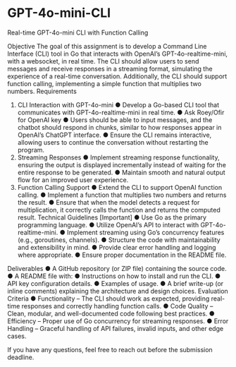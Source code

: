 # GPT-4o-mini-CLI

Real-time GPT-4o-mini CLI with Function Calling

Objective
The goal of this assignment is to develop a Command Line Interface (CLI) tool in Go that
interacts with OpenAI’s GPT-4o-realtime-mini, with a websocket, in real time.
The CLI should allow users to send messages and receive responses in a streaming format,
simulating the experience of a real-time conversation. Additionally, the CLI should support
function calling, implementing a simple function that multiplies two numbers.
Requirements

1. CLI Interaction with GPT-4o-mini
   ● Develop a Go-based CLI tool that communicates with GPT-4o-realtime-mini in real time.
   ● Ask Roey/Ofir for OpenAI key
   ● Users should be able to input messages, and the chatbot should respond in chunks,
   similar to how responses appear in OpenAI’s ChatGPT interface.
   ● Ensure the CLI remains interactive, allowing users to continue the conversation without
   restarting the program.
2. Streaming Responses
   ● Implement streaming response functionality, ensuring the output is displayed
   incrementally instead of waiting for the entire response to be generated.
   ● Maintain smooth and natural output flow for an improved user experience.
3. Function Calling Support
   ● Extend the CLI to support OpenAI function calling.
   ● Implement a function that multiplies two numbers and returns the result.
   ● Ensure that when the model detects a request for multiplication, it correctly calls the
   function and returns the computed result.
   Technical Guidelines [Important]
   ● Use Go as the primary programming language.
   ● Utilize OpenAI’s API to interact with GPT-4o-realtime-mini.
   ● Implement streaming using Go’s concurrency features (e.g., goroutines, channels).
   ● Structure the code with maintainability and extensibility in mind.
   ● Provide clear error handling and logging where appropriate.
   ● Ensure proper documentation in the README file.

Deliverables
● A GitHub repository (or ZIP file) containing the source code.
● A README file with:
● Instructions on how to install and run the CLI.
● API key configuration details.
● Examples of usage.
● A brief write-up (or inline comments) explaining the architecture and design choices.
Evaluation Criteria
● Functionality – The CLI should work as expected, providing real-time responses and
correctly handling function calls.
● Code Quality – Clean, modular, and well-documented code following best practices.
● Efficiency – Proper use of Go concurrency for streaming responses.
● Error Handling – Graceful handling of API failures, invalid inputs, and other edge cases.

If you have any questions, feel free to reach out before the submission deadline.